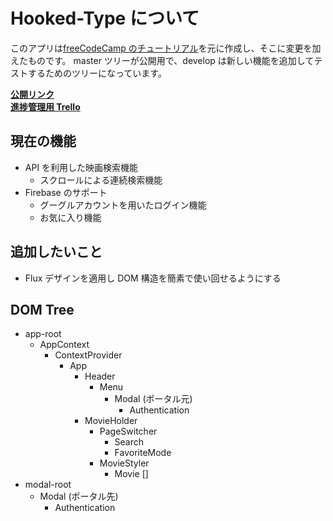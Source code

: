 # Hooked-Type について

このアプリは[freeCodeCamp のチュートリアル](https://www.freecodecamp.org/news/how-to-build-a-movie-search-app-using-react-hooks-24eb72ddfaf7/)を元に作成し、そこに変更を加えたものです。
master ツリーが公開用で、develop は新しい機能を追加してテストするためのツリーになっています。

**[公開リンク](https://hooked-type.web.app/)**  
**[進捗管理用 Trello](https://trello.com/b/MngMFtmB/hookedtype)**

## 現在の機能

- API を利用した映画検索機能
  - スクロールによる連続検索機能
- Firebase のサポート
  - グーグルアカウントを用いたログイン機能
  - お気に入り機能

## 追加したいこと

- Flux デザインを適用し DOM 構造を簡素で使い回せるようにする

## DOM Tree

- app-root
  - AppContext
    - ContextProvider
      - App
        - Header
          - Menu
            - Modal (ポータル元)
              - Authentication
        - MovieHolder
          - PageSwitcher
            - Search
            - FavoriteMode
          - MovieStyler
            - Movie []
- modal-root
  - Modal (ポータル先)
    - Authentication
